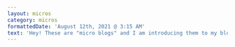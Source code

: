 ```yaml
---
layout: micros
category: micros
formattedDate: 'August 12th, 2021 @ 3:15 AM'
text: 'Hey! These are "micro blogs" and I am introducing them to my blogging site because I dont use Twitter...'
---
```

